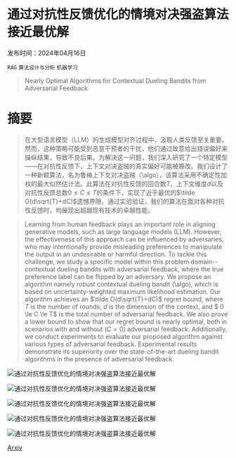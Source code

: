 # 通过对抗性反馈优化的情境对决强盗算法接近最优解

发布时间：2024年04月16日

`RAG` `算法设计与分析` `机器学习`

> Nearly Optimal Algorithms for Contextual Dueling Bandits from Adversarial Feedback

# 摘要

> 在大型语言模型（LLM）的生成模型对齐过程中，汲取人类反馈至关重要。然而，这种策略可能受到恶意干预者的干扰，他们通过故意给出错误偏好来操纵结果，导致不良后果。为解决这一问题，我们深入研究了一个特定模型——在对抗性反馈下，上下文对决盗贼的真实偏好可能被篡改。我们设计了一种新颖算法，名为鲁棒上下文对决盗贼（\algo），该算法采用不确定性加权的最大似然估计法。此算法在对抗性反馈的回合数$T$、上下文维度$d$以及对抗性反馈总数$0 \le C \le T$的条件下，实现了近乎最优的$\tilde O(d\sqrt{T}+dC)$遗憾界限。通过实验验证，我们的算法在面对各种对抗性反馈时，均展现出超越现有技术的卓越性能。

> Learning from human feedback plays an important role in aligning generative models, such as large language models (LLM). However, the effectiveness of this approach can be influenced by adversaries, who may intentionally provide misleading preferences to manipulate the output in an undesirable or harmful direction. To tackle this challenge, we study a specific model within this problem domain--contextual dueling bandits with adversarial feedback, where the true preference label can be flipped by an adversary. We propose an algorithm namely robust contextual dueling bandit (\algo), which is based on uncertainty-weighted maximum likelihood estimation. Our algorithm achieves an $\tilde O(d\sqrt{T}+dC)$ regret bound, where $T$ is the number of rounds, $d$ is the dimension of the context, and $ 0 \le C \le T$ is the total number of adversarial feedback. We also prove a lower bound to show that our regret bound is nearly optimal, both in scenarios with and without ($C=0$) adversarial feedback. Additionally, we conduct experiments to evaluate our proposed algorithm against various types of adversarial feedback. Experimental results demonstrate its superiority over the state-of-the-art dueling bandit algorithms in the presence of adversarial feedback.

![通过对抗性反馈优化的情境对决强盗算法接近最优解](../../../paper_images/2404.10776/x1.png)

![通过对抗性反馈优化的情境对决强盗算法接近最优解](../../../paper_images/2404.10776/x2.png)

![通过对抗性反馈优化的情境对决强盗算法接近最优解](../../../paper_images/2404.10776/x3.png)

![通过对抗性反馈优化的情境对决强盗算法接近最优解](../../../paper_images/2404.10776/x4.png)

![通过对抗性反馈优化的情境对决强盗算法接近最优解](../../../paper_images/2404.10776/x5.png)

[Arxiv](https://arxiv.org/abs/2404.10776)